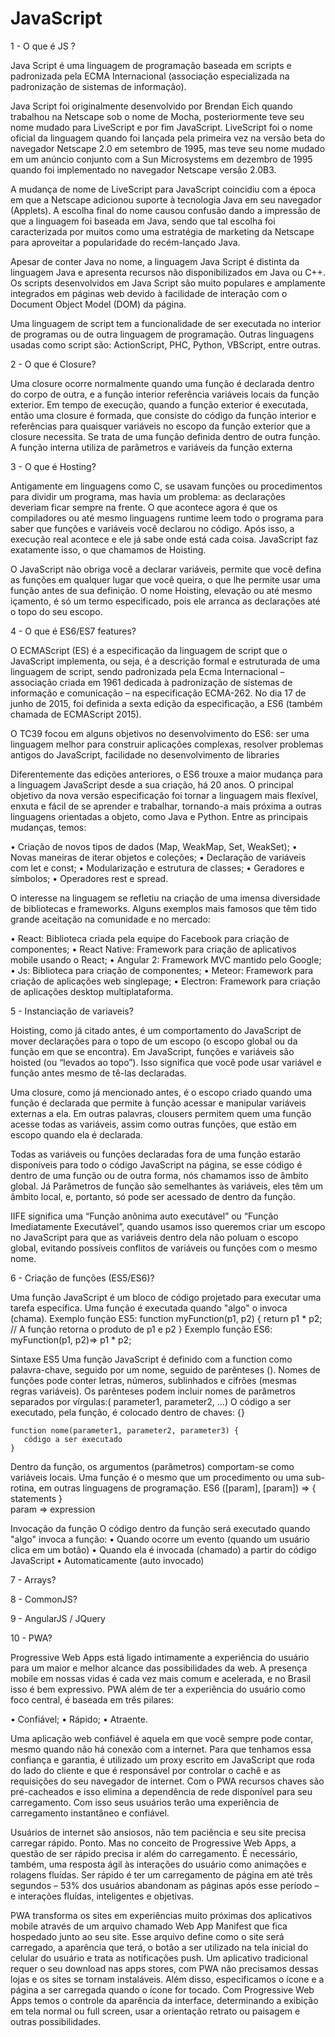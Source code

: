# JavaScript

1 - O que é JS ?

  Java Script é uma linguagem de programação baseada em scripts e padronizada pela ECMA Internacional (associação especializada na padronização de sistemas de informação).
  
  Java Script foi originalmente desenvolvido por Brendan Eich quando trabalhou na Netscape sob o nome de Mocha, posteriormente teve seu nome mudado para LiveScript e por fim JavaScript. LiveScript foi o nome oficial da linguagem quando foi lançada pela primeira vez na versão beta do navegador Netscape 2.0 em setembro de 1995, mas teve seu nome mudado em um anúncio conjunto com a Sun Microsystems em dezembro de 1995 quando foi implementado no navegador Netscape versão 2.0B3.
  
  A mudança de nome de LiveScript para JavaScript coincidiu com a época em que a Netscape adicionou suporte à tecnologia Java em seu navegador (Applets). A escolha final do nome causou confusão dando a impressão de que a linguagem foi baseada em Java, sendo que tal escolha foi caracterizada por muitos como uma estratégia de marketing da Netscape para aproveitar a popularidade do recém-lançado Java.
 
  Apesar de conter Java no nome, a linguagem Java Script é distinta da linguagem Java e apresenta recursos não disponibilizados em Java ou C++. Os scripts desenvolvidos em Java Script são muito populares e amplamente integrados em páginas web devido à facilidade de interação com o Document Object Model (DOM) da página.
  
  Uma linguagem de script tem a funcionalidade de ser executada no interior de programas ou de outra linguagem de programação. Outras linguagens usadas como script são: ActionScript, PHC, Python, VBScript, entre outras.


2 - O que é Closure?

   Uma closure ocorre normalmente quando uma função é declarada dentro do corpo de outra, e a função interior referência variáveis locais da função exterior. Em tempo de execução, quando a função exterior é executada, então uma closure é formada, que consiste do código da função interior e referências para quaisquer variáveis no escopo da função exterior que a closure necessita.
Se trata de uma função definida dentro de outra função. A função interna utiliza de parâmetros e variáveis da função externa

3 - O que é Hosting?

  Antigamente em linguagens como C, se usavam funções ou procedimentos para dividir um programa, mas havia um problema: as declarações deveriam ficar sempre na frente. O que acontece agora é que os compiladores ou até mesmo linguagens runtime leem todo o programa para saber que funções e variáveis você declarou no código. Após isso, a execução real acontece e ele já sabe onde está cada coisa. JavaScript faz exatamente isso, o que chamamos de Hoisting.
  
O JavaScript não obriga você a declarar variáveis, permite que você defina as funções em qualquer lugar que você queira, o que lhe permite usar uma função antes de sua definição. O nome Hoisting, elevação ou até mesmo içamento, é só um termo especificado, pois ele arranca as declarações até o topo do seu escopo.

4 - O que é ES6/ES7 features?

  O ECMAScript (ES) é a especificação da linguagem de script que o JavaScript implementa, ou seja, é a descrição formal e estruturada de uma linguagem de script, sendo padronizada pela Ecma Internacional – associação criada em 1961 dedicada à padronização de sistemas de informação e comunicação – na especificação ECMA-262. No dia 17 de junho de 2015, foi definida a sexta edição da especificação, a ES6 (também chamada de ECMAScript 2015).
  
O TC39 focou em alguns objetivos no desenvolvimento do ES6: ser uma linguagem melhor para construir aplicações complexas, resolver problemas antigos do JavaScript, facilidade no desenvolvimento de libraries

Diferentemente das edições anteriores, o ES6 trouxe a maior mudança para a linguagem JavaScript desde a sua criação, há 20 anos. O principal objetivo da nova versão especificação foi tornar a linguagem mais flexível, enxuta e fácil de se aprender e trabalhar, tornando-a mais próxima a outras linguagens orientadas a objeto, como Java e Python.
Entre as principais mudanças, temos:

•	Criação de novos tipos de dados (Map, WeakMap, Set, WeakSet);
•	Novas maneiras de iterar objetos e coleções;
•	Declaração de variáveis com let e const;
•	Modularização e estrutura de classes;
•	Geradores e símbolos;
•	Operadores rest e spread.

O interesse na linguagem se refletiu na criação de uma imensa diversidade de bibliotecas e frameworks. Alguns exemplos mais famosos que têm tido grande aceitação na comunidade e no mercado:

•	React: Biblioteca criada pela equipe do Facebook para criação de componentes;
•	React Native: Framework para criação de aplicativos mobile usando o React;
•	Angular 2: Framework MVC mantido pelo Google;
•	Js: Biblioteca para criação de componentes;
•	Meteor: Framework para criação de aplicações web singlepage;
•	Electron: Framework para criação de aplicações desktop multiplataforma.

5 - Instanciação de variaveis?

Hoisting, como já citado antes, é um comportamento do JavaScript de mover declarações para o topo de um escopo (o escopo global ou da função em que se encontra). Em JavaScript, funções e variáveis são hoisted (ou “levados ao topo”). Isso significa que você pode usar variável e função antes mesmo de tê-las declaradas.
	
Uma closure, como já mencionado antes, é o escopo criado quando uma função é declarada que permite à função acessar e manipular variáveis externas a ela. Em outras palavras, clousers permitem quem uma função acesse todas as variáveis, assim como outras funções, que estão em escopo quando ela é declarada.
	
Todas as variáveis ou funções declaradas fora de uma função estarão disponíveis para todo o código JavaScript na página, se esse código é dentro de uma função ou de outra forma, nós chamamos isso de âmbito global. Já Parâmetros de função são semelhantes às variáveis, eles têm um âmbito local, e, portanto, só pode ser acessado de dentro da função.
	
IIFE significa uma “Função anônima auto executável” ou “Função Imediatamente Executável”, quando usamos isso queremos criar um escopo no JavaScript para que as variáveis dentro dela não poluam o escopo global, evitando possíveis conflitos de variáveis ou funções com o mesmo nome.
		
6 - Criação de funções (ES5/ES6)?

Uma função JavaScript é um bloco de código projetado para executar uma tarefa específica. Uma função é executada quando "algo" o invoca (chama).
Exemplo função ES5:
	function myFunction(p1, p2) {
    		return p1 * p2;   // A função retorna o produto de p1 e p2
		}
Exemplo função ES6:
	myFunction(p1, p2)=> p1 * p2;

Sintaxe
ES5
Uma função JavaScript é definido com a function como palavra-chave, seguido por um nome, seguido de parênteses ().
Nomes de funções pode conter letras, números, sublinhados e cifrões (mesmas regras variáveis).
Os parênteses podem incluir nomes de parâmetros separados por vírgulas:( parameter1, parameter2, ...)
O código a ser executado, pela função, é colocado dentro de chaves: {}

	function nome(parameter1, parameter2, parameter3) {
 	   código a ser executado
	}

Dentro da função, os argumentos (parâmetros) comportam-se como variáveis locais.
Uma função é o mesmo que um procedimento ou uma sub-rotina, em outras linguagens de programação.
ES6
	([param], [param]) => {
 	  statements
	}	
	param => expression

Invocação da função
O código dentro da função será executado quando "algo" invoca a função:
•	Quando ocorre um evento (quando um usuário clica em um botão)
•	Quando ela é invocada (chamado) a partir do código JavaScript
•	Automaticamente (auto invocado)

7 - Arrays?

8 - CommonJS?

9 - AngularJS / JQuery

10 - PWA?

   Progressive Web Apps está ligado intimamente a experiência do usuário para um maior e melhor alcance das possibilidades da web. A presença mobile em nossas vidas é cada vez mais comum e acelerada, e no Brasil isso é bem expressivo.
PWA além de ter a experiência do usuário como foco central, é baseada em três pilares:

•	Confiável;
•	Rápido;
•	Atraente.

   Uma aplicação web confiável é aquela em que você sempre pode contar, mesmo quando não há conexão com a internet. Para que tenhamos essa confiança e garantia, é utilizado um proxy escrito em JavaScript que roda do lado do cliente e que é responsável por controlar o cachê e as requisições do seu navegador de internet. Com o PWA recursos chaves são pré-cacheados e isso elimina a dependência de rede disponível para seu carregamento. Com isso seus usuários terão uma experiência de carregamento instantâneo e confiável.

  Usuários de internet são ansiosos, não tem paciência e seu site precisa carregar rápido. Ponto. Mas no conceito de Progressive Web Apps, a questão de ser rápido precisa ir além do carregamento. É necessário, também, uma resposta ágil às interações do usuário como animações e rolagens fluídas.
Ser rápido é ter um carregamento de página em até três segundos – 53% dos usuários abandonam as páginas após esse período – e interações fluídas, inteligentes e objetivas.

   PWA transforma os sites em experiências muito próximas dos aplicativos mobile através de um arquivo chamado Web App Manifest que fica hospedado junto ao seu site. Esse arquivo define como o site será carregado, a aparência que terá, o botão a ser utilizado na tela inicial do celular do usuário e trata as notificações push. Um aplicativo tradicional requer o seu download nas apps stores, com PWA não precisamos dessas lojas e os sites se tornam instaláveis. Além disso, especificamos o ícone e a página a ser carregada quando o ícone for tocado. Com Progressive Web Apps temos o controle da aparência da interface, determinando a exibição em tela normal ou full screen, usar a orientação retrato ou paisagem e outras possibilidades.














